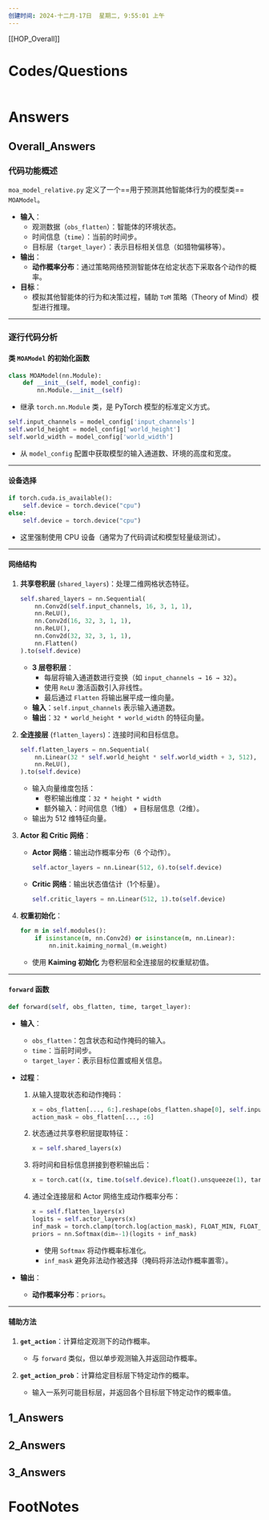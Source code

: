 ```yaml
---
创建时间: 2024-十二月-17日  星期二, 9:55:01 上午
---
```

[[HOP_Overall]]



# Codes/Questions

```python

```


# Answers

## Overall_Answers
### **代码功能概述**

`moa_model_relative.py` 定义了一个==用于预测其他智能体行为的模型类== `MOAModel`。

- **输入**：
   - 观测数据（`obs_flatten`）：智能体的环境状态。
   - 时间信息（`time`）：当前的时间步。
   - 目标层（`target_layer`）：表示目标相关信息（如猎物偏移等）。
- **输出**：
   - **动作概率分布**：通过策略网络预测智能体在给定状态下采取各个动作的概率。
- **目标**：
   - 模拟其他智能体的行为和决策过程，辅助 `ToM` 策略（Theory of Mind）模型进行推理。

---

### **逐行代码分析**

#### **类 `MOAModel` 的初始化函数**

```python
class MOAModel(nn.Module):
    def __init__(self, model_config):
        nn.Module.__init__(self)
```
- 继承 `torch.nn.Module` 类，是 PyTorch 模型的标准定义方式。

```python
self.input_channels = model_config['input_channels']
self.world_height = model_config['world_height']
self.world_width = model_config['world_width']
```
- 从 `model_config` 配置中获取模型的输入通道数、环境的高度和宽度。

---

#### **设备选择**
```python
if torch.cuda.is_available():
    self.device = torch.device("cpu")
else:
    self.device = torch.device("cpu")
```
- 这里强制使用 CPU 设备（通常为了代码调试和模型轻量级测试）。

---

#### **网络结构**
1. **共享卷积层** (`shared_layers`)：处理二维网格状态特征。
   ```python
   self.shared_layers = nn.Sequential(
       nn.Conv2d(self.input_channels, 16, 3, 1, 1),
       nn.ReLU(),
       nn.Conv2d(16, 32, 3, 1, 1),
       nn.ReLU(),
       nn.Conv2d(32, 32, 3, 1, 1),
       nn.Flatten()
   ).to(self.device)
   ```
   - **3 层卷积层**：
     - 每层将输入通道数进行变换（如 `input_channels → 16 → 32`）。
     - 使用 `ReLU` 激活函数引入非线性。
     - 最后通过 `Flatten` 将输出展平成一维向量。
   - **输入**：`self.input_channels` 表示输入通道数。
   - **输出**：`32 * world_height * world_width` 的特征向量。

2. **全连接层** (`flatten_layers`)：连接时间和目标信息。
   ```python
   self.flatten_layers = nn.Sequential(
       nn.Linear(32 * self.world_height * self.world_width + 3, 512),
       nn.ReLU(),
   ).to(self.device)
   ```
   - 输入向量维度包括：
     - 卷积输出维度：`32 * height * width`
     - 额外输入：时间信息（1维） + 目标层信息（2维）。
   - 输出为 512 维特征向量。

3. **Actor 和 Critic 网络**：
   - **Actor 网络**：输出动作概率分布（6 个动作）。
     ```python
     self.actor_layers = nn.Linear(512, 6).to(self.device)
     ```
   - **Critic 网络**：输出状态值估计（1个标量）。
     ```python
     self.critic_layers = nn.Linear(512, 1).to(self.device)
     ```

4. **权重初始化**：
   ```python
   for m in self.modules():
       if isinstance(m, nn.Conv2d) or isinstance(m, nn.Linear):
           nn.init.kaiming_normal_(m.weight)
   ```
   - 使用 **Kaiming 初始化** 为卷积层和全连接层的权重赋初值。

---

#### **`forward` 函数**

```python
def forward(self, obs_flatten, time, target_layer):
```
- **输入**：
   - `obs_flatten`：包含状态和动作掩码的输入。
   - `time`：当前时间步。
   - `target_layer`：表示目标位置或相关信息。
- **过程**：
   1. 从输入提取状态和动作掩码：
      ```python
      x = obs_flatten[..., 6:].reshape(obs_flatten.shape[0], self.input_channels, self.world_height, self.world_width)
      action_mask = obs_flatten[..., :6]
      ```
   2. 状态通过共享卷积层提取特征：
      ```python
      x = self.shared_layers(x)
      ```
   3. 将时间和目标信息拼接到卷积输出后：
      ```python
      x = torch.cat((x, time.to(self.device).float().unsqueeze(1), target_layer.to(self.device).float()), dim=1)
      ```
   4. 通过全连接层和 Actor 网络生成动作概率分布：
      ```python
      x = self.flatten_layers(x)
      logits = self.actor_layers(x)
      inf_mask = torch.clamp(torch.log(action_mask), FLOAT_MIN, FLOAT_MAX)
      priors = nn.Softmax(dim=-1)(logits + inf_mask)
      ```
      - 使用 `Softmax` 将动作概率标准化。
      - `inf_mask` 避免非法动作被选择（掩码将非法动作概率置零）。

- **输出**：
   - **动作概率分布**：`priors`。

---

#### **辅助方法**

1. **`get_action`**：计算给定观测下的动作概率。
   - 与 `forward` 类似，但以单步观测输入并返回动作概率。

2. **`get_action_prob`**：计算给定目标层下特定动作的概率。
   - 输入一系列可能目标层，并返回各个目标层下特定动作的概率值。


## 1_Answers


## 2_Answers


## 3_Answers




# FootNotes
